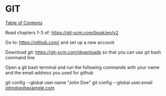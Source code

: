 # GIT

[Table of Contents](../readme.md)

Read chapters 1-3 of: <https://git-scm.com/book/en/v2>

Go to: <https://github.com/> and set up a new account

Download git: <https://git-scm.com/downloads> so that you can use git bash command line

Open a git bash terminal and run the following commands with your name and the email address you used for github

git config --global user.name "John Doe"
git config --global user.email johndoe@example.com
